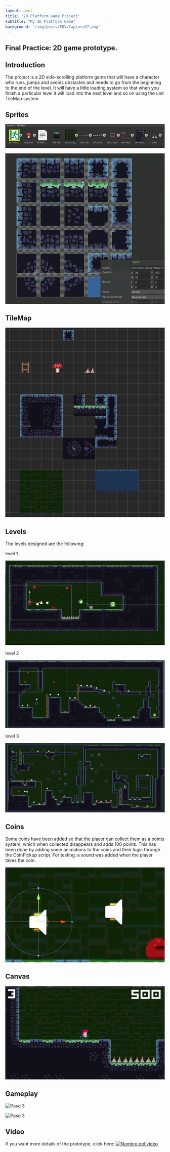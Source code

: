 ```yaml
---
layout: post
title: "2D Platform Game Project"
subtitle: "My 2D Platform Game"
background: '/img/posts/FDV/Captura57.png'
---
```


## Final Practice: 2D game prototype.
## Introduction

The project is a 2D side-scrolling platform game that will have a character who runs, jumps and avoids obstacles and needs to go from the beginning to the end of the level. It will have a little loading system so that when you finish a particular level it will load into the next level and so on using the unit TileMap system.

## Sprites

 ![Paso 1](/img/posts/FDV/Captura5.png)
 
 ![Paso 2](/img/posts/FDV/Captura1.png)
 
## TileMap

 ![Paso 3](/img/posts/FDV/Captura3.png)
 
## Levels
  The levels designed are the following:
 
  level 1
 
  ![Paso 3](/img/posts/FDV/Captura40.png)
 
  level 2
 
  ![Paso 3](/img/posts/FDV/Captura41.png)
 
  level 3
 
  ![Paso 3](/img/posts/FDV/Captura42.png)
 
 
## Coins
Some coins have been added so that the player can collect them as a points system, which when collected disappears and adds 100 points. This has been done by adding some animations to the coins and their logic through the CoinPickup script. For testing, a sound was added when the player takes the coin.

 ![Paso 3](/img/posts/FDV/Captura51.png)
 
## Canvas
 
 ![Paso 3](/img/posts/FDV/Captura53.png)

## Gameplay

  ![Paso 3](/img/posts/FDV/gif123.gif)

  ![Paso 3](/img/posts/FDV/gif124.gif)

## Video
If you want more details of the prototype, click here:
[![Nombre del video](https://img.youtube.com/vi/qFBLtNjlTq4/0.jpg)](https://www.youtube.com/watch?v=qFBLtNjlTq4)
